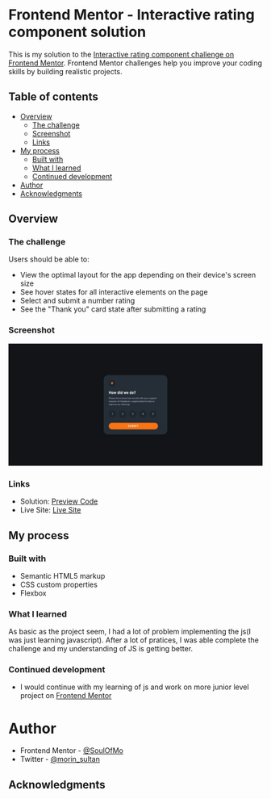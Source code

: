 # Frontend Mentor - Interactive rating component solution

This is my solution to the [Interactive rating component challenge on Frontend Mentor](https://www.frontendmentor.io/challenges/interactive-rating-component-koxpeBUmI). Frontend Mentor challenges help you improve your coding skills by building realistic projects. 

## Table of contents

- [Overview](#overview)
  - [The challenge](#the-challenge)
  - [Screenshot](#screenshot)
  - [Links](#links)
- [My process](#my-process)
  - [Built with](#built-with)
  - [What I learned](#what-i-learned)
  - [Continued development](#continued-development)
- [Author](#author)
- [Acknowledgments](#acknowledgments)

## Overview

### The challenge

Users should be able to:

- View the optimal layout for the app depending on their device's screen size
- See hover states for all interactive elements on the page
- Select and submit a number rating
- See the "Thank you" card state after submitting a rating

### Screenshot

![](./images/screenshot.jpeg)

### Links

- Solution: [Preview Code](https://github.com/SoulOfMo/rating-component)
- Live Site: [Live Site](https://soulofmo.github.io/rating-component/)

## My process

### Built with

- Semantic HTML5 markup
- CSS custom properties
- Flexbox


### What I learned
As basic as the project seem, I had a lot of problem implementing the js(I was just learning javascript). After a lot of pratices, I was able complete the challenge and my understanding of JS is getting better.

### Continued development

- I would continue with my learning of js and work on more junior level project on [Frontend Mentor](https://www.frontendmentor.io/)

# Author
- Frontend Mentor - [@SoulOfMo](https://www.frontendmentor.io/profile/SoulOfmo)
- Twitter - [@morin_sultan](https://www.twitter.com/morin_sultan?s=09)

## Acknowledgments